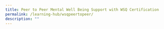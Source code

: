 ```yaml
---
title: Peer to Peer Mental Well Being Support with WSQ Certification
permalink: /learning-hub/wsqpeertopeer/
description: ""
---
```

